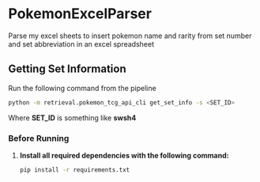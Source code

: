 # PokemonExcelParser
Parse my excel sheets to insert pokemon name and rarity from set number and set abbreviation in an excel spreadsheet


## Getting Set Information
Run the following command from the pipeline
``` bash
python -m retrieval.pokemon_tcg_api_cli get_set_info -s <SET_ID>
```
Where **SET_ID** is something like **swsh4**


### Before Running
1. **Install all required dependencies with the following command:**
    ``` cmd
    pip install -r requirements.txt
    ```
